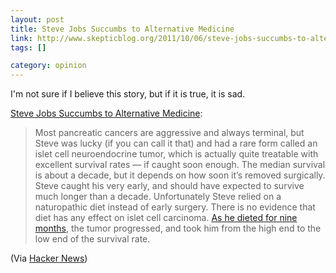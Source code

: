 ```yaml
--- 
layout: post
title: Steve Jobs Succumbs to Alternative Medicine
link: http://www.skepticblog.org/2011/10/06/steve-jobs-succumbs-to-alternative-medicine/
tags: []

category: opinion
---
```


<p>I'm not sure if I believe this story, but if it is true, it is sad.</p>
<p><a href="http://www.skepticblog.org/2011/10/06/steve-jobs-succumbs-to-alternative-medicine/">Steve Jobs Succumbs to Alternative Medicine</a>:</p>
<blockquote>
<p>Most pancreatic cancers are aggressive and always terminal, but Steve was lucky (if you can call it that) and had a rare form called an islet cell neuroendocrine tumor, which is actually quite treatable with excellent survival rates — if caught soon enough. The median survival is about a decade, but it depends on how soon it’s removed surgically. Steve caught his very early, and should have expected to survive much longer than a decade. Unfortunately Steve relied on a naturopathic diet instead of early surgery. There is no evidence that diet has any effect on islet cell carcinoma. <a href="http://tech.fortune.cnn.com/2008/06/13/steve-jobs-life-after-the-whipple/">As he dieted for nine months</a>, the tumor progressed, and took him from the high end to the low end of the survival rate.</p>
</blockquote>
<p>(Via <a href="http://news.ycombinator.com/">Hacker News</a>)</p>
